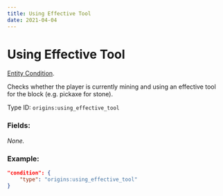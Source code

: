 ```yaml
---
title: Using Effective Tool
date: 2021-04-04
---
```

# Using Effective Tool

[Entity Condition](../entity_conditions.md).

Checks whether the player is currently mining and using an effective tool for the block (e.g. pickaxe for stone).

Type ID: `origins:using_effective_tool`

### Fields:

_None._

### Example:
```json
"condition": {
    "type": "origins:using_effective_tool"
}
```